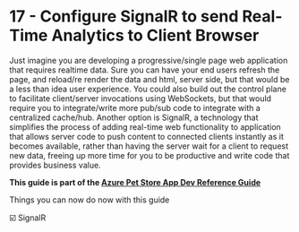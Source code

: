 # 17 - Configure SignalR to send Real-Time Analytics to Client Browser

Just imagine you are developing a progressive/single page web application that requires realtime data. Sure you can have your end users refresh the page, and reload/re render the data and html, server side, but that would be a less than idea user experience. You could also build out the control plane to facilitate client/server invocations using WebSockets, but that would require you to integrate/write more pub/sub code to integrate with a centralized cache/hub. Another option is SignalR, a technology that simplifies the process of adding real-time web functionality to application that allows server code to push content to connected clients instantly as it becomes available, rather than having the server wait for a client to request new data, freeing up more time for you to be productive and write code that provides business value.

**This guide is part of the [Azure Pet Store App Dev Reference Guide](../README.md)**

Things you can now do now with this guide

☑️ SignalR